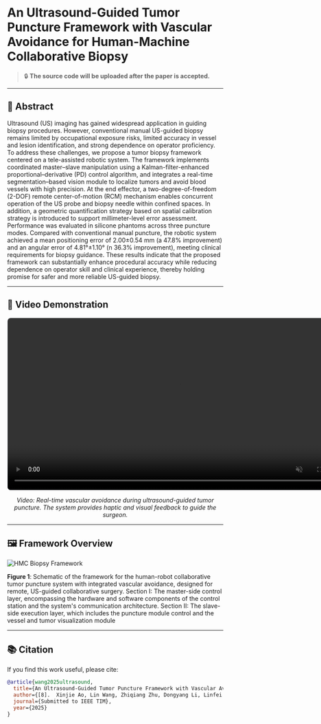 # An Ultrasound-Guided Tumor Puncture Framework with Vascular Avoidance for Human-Machine Collaborative Biopsy

> 🔒 **The source code will be uploaded after the paper is accepted.**

---

## 📄 Abstract

Ultrasound (US) imaging has gained widespread application in guiding biopsy procedures. However, conventional manual US-guided biopsy remains limited by occupational exposure risks, limited accuracy in vessel and lesion identification, and strong dependence on operator proficiency. To address these challenges, we propose a tumor biopsy framework centered on a tele-assisted robotic system. The framework implements coordinated master–slave manipulation using a Kalman-filter-enhanced proportional–derivative (PD) control algorithm, and integrates a real-time segmentation–based vision module to localize tumors and avoid blood vessels with high precision. At the end effector, a two-degree-of-freedom (2-DOF) remote center-of-motion (RCM) mechanism enables concurrent operation of the US probe and biopsy needle within confined spaces. In addition, a geometric quantification strategy based on spatial calibration strategy is introduced to support millimeter-level error assessment. Performance was evaluated in silicone phantoms across three puncture modes. Compared with conventional manual puncture, the robotic system achieved a mean positioning error of 2.00±0.54 mm (a 47.8% improvement) and an angular error of 4.81°±1.10° (n 36.3% improvement), meeting clinical requirements for biopsy guidance. These results indicate that the proposed framework can substantially enhance procedural accuracy while reducing dependence on operator skill and clinical experience, thereby holding promise for safer and more reliable US-guided biopsy.

---

## 🎥 Video Demonstration

<!-- 直接嵌入视频，支持 mp4/webm -->
<video width="800" controls autoplay loop muted style="border: 1px solid #e1e4e8; border-radius: 8px; display: block; margin: 0 auto;">
  <source src="videos/demo.mp4" type="video/mp4">
  Your browser does not support the video tag.
</video>

<p align="center">
  <em>Video: Real-time vascular avoidance during ultrasound-guided tumor puncture. The system provides haptic and visual feedback to guide the surgeon.</em>
</p>

---

## 🖼️ Framework Overview

![HMC Biopsy Framework](fig1.png)

**Figure 1**: Schematic of the framework for the human-robot collaborative tumor puncture system with integrated vascular avoidance, designed for remote, US-guided collaborative surgery. Section I: The master-side control layer, encompassing the hardware and software components of the control station and the system's communication architecture. Section II: The slave-side execution layer, which includes the puncture module control and the vessel and tumor visualization module

---

## 📚 Citation

If you find this work useful, please cite:

```bibtex
@article{wang2025ultrasound,
  title={An Ultrasound-Guided Tumor Puncture Framework with Vascular Avoidance for Human-Machine Collaborative Biopsy},
  author={[8].	Xinjie Ao, Lin Wang, Zhiqiang Zhu, Dongyang Li, Linfei Wang*, and Yonghang Tai},
  journal={Submitted to IEEE TIM},
  year={2025}
}

